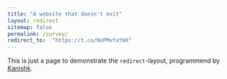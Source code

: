 ```yaml
---
title: "A website that doesn't exit"
layout: redirect
sitemap: false
permalink: /survey/
redirect_to:  "https://t.co/NoPMvtxtWX"
---
```

This is just a page to demonstrate the `redirect`-layout, programmend by [Kanishk](http://codingtips.kanishkkunal.in/about/).
